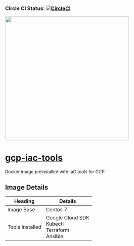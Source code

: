 ### Circle CI Status: [![CircleCI](https://circleci.com/gh/deanshanahan/gcp-iac-tools.svg?style=svg)](https://circleci.com/gh/deanshanahan/gcp-iac-tools)

<img src="https://www.pixitmedia.com/wp-content/uploads/2019/09/google_lockup_cloud_rgb.png" width="400">

# [gcp-iac-tools](https://hub.docker.com/repository/docker/deanshanahan/gcp-iac-tools)

Docker image preinstalled with IaC tools for GCP.

## Image Details
| Heading | Details |
| --- | --- |
| Image Base | Centos 7 |
| Tools Installed | Google Cloud SDK<br>Kubectl<br>Terraform<br>Ansible |

